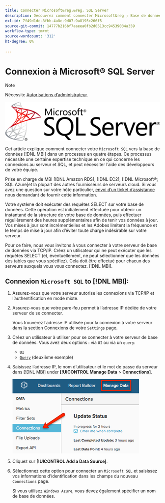 ```yaml
---
title: Connecter Microsoft&reg;&reg; SQL Server
description: Découvrez comment connecter Microsoft&reg ; Base de données SQL vers [!DNL MBI] dans un processus en quatre étapes.
exl-id: 7f49d1dc-8fbb-4a8c-9d07-9a8195c266f5
source-git-commit: 14777b216bf7aaeea0fb2d0513cc94539034a359
workflow-type: tm+mt
source-wordcount: '312'
ht-degree: 0%

---
```


# Connexion à Microsoft® SQL Server

>[!NOTE]
>
>Nécessite [Autorisations d’administrateur](../../../administrator/user-management/user-management.md).

![](../../../assets/MicrosoftSQLServer-logo.png)

Cet article explique comment connecter votre `Microsoft SQL` vers la base de données [!DNL MBI] dans un processus en quatre étapes. Ce processus nécessite une certaine expertise technique en ce qui concerne les connexions au serveur et SQL, et peut nécessiter l’aide des développeurs de votre équipe.

Prise en charge de MBI [!DNL Amazon RDS], [!DNL EC2], [!DNL Microsoft®; SQL Azure]et la plupart des autres fournisseurs de serveurs cloud. Si vous avez une question sur votre hôte particulier, [envoi d’un ticket d’assistance](../../../guide-overview.md) nous demandant de fournir cette information.

Votre système doit exécuter des requêtes SELECT sur votre base de données. Cette opération est initialement effectuée pour obtenir un instantané de la structure de votre base de données, puis effectuer régulièrement des heures supplémentaires afin de tenir vos données à jour. Vos mises à jour sont incrémentielles et les Adobes limitent la fréquence et le temps de mise à jour afin d’éviter toute charge indésirable sur votre serveur.

Pour ce faire, nous vous invitons à vous connecter à votre serveur de base de données via TCP/IP. Créez un utilisateur qui ne peut exécuter que les requêtes SELECT (et, éventuellement, ne peut sélectionner que les données des tables que vous spécifiez). Cela doit être effectué pour chacun des serveurs auxquels vous vous connectez. [!DNL MBI].

## Connexion `Microsoft SQL` to [!DNL MBI]:

1. Assurez-vous que votre serveur autorise les connexions via TCP/IP et l’authentification en mode mixte.

1. Assurez-vous que votre pare-feu permet à l’adresse IP dédiée de votre serveur de se connecter.

   Vous trouverez l’adresse IP utilisée pour la connexion à votre serveur dans la section Connexions de votre `Settings` page.

1. Créez un utilisateur à utiliser pour se connecter à votre serveur de base de données. Vous avez deux options : via `UI` ou via un `query`:
   * `UI`
   * [`Query`](http://sqlserverplanet.com/security/add-user) (deuxième exemple)

1. Saisissez l’adresse IP, le nom d’utilisateur et le mot de passe du serveur dans [!DNL MBI] under **[!UICONTROL Manage Data** > **Connections]**.

   ![](../../../assets/manage-data-connections.png)

1. Cliquez sur **[!UICONTROL Add a Data Source]**.

1. Sélectionnez cette option pour connecter un `Microsoft SQL` et saisissez vos informations d’identification dans les champs du nouveau `Connections` page.

   Si vous utilisez `Windows Azure`, vous devez également spécifier un nom de base de données.
